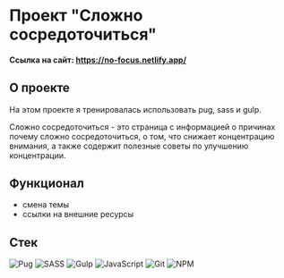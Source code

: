 # Проект "Сложно сосредоточиться"
#### Ссылка на сайт: https://no-focus.netlify.app/

## О проекте
На этом проекте я тренировалась использовать pug, sass и gulp.

Сложно сосредоточиться - это страница с информацией о причинах почему сложно сосредоточиться, о том, что снижает концентрацию внимания, а также содержит полезные советы по улучшению концентрации. 

## Функционал
 - смена темы
 - ссылки на внешние ресурсы

## Стек
![Pug](https://img.shields.io/badge/Pug-FFF?style=for-the-badge&logo=pug&logoColor=A86454)
![SASS](https://img.shields.io/badge/SASS-hotpink.svg?style=for-the-badge&logo=SASS&logoColor=white)
![Gulp](https://img.shields.io/badge/GULP-%23CF4647.svg?style=for-the-badge&logo=gulp&logoColor=white)
![JavaScript](https://img.shields.io/badge/javascript-%23323330.svg?style=for-the-badge&logo=javascript&logoColor=%23F7DF1E)
![Git](https://img.shields.io/badge/git-%23F05033.svg?style=for-the-badge&logo=git&logoColor=white)
![NPM](https://img.shields.io/badge/NPM-%23CB3837.svg?style=for-the-badge&logo=npm&logoColor=white)
